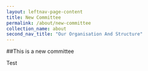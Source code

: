```yaml
---
layout: leftnav-page-content
title: New Committee
permalink: /about/new-committee
collection_name: about
second_nav_title: "Our Organisation And Structure"
---
```


##This is a new committee

Test
